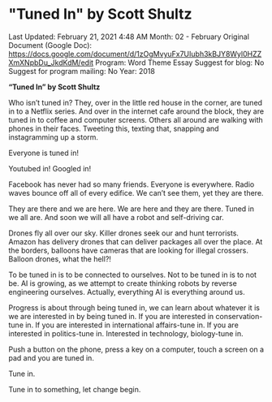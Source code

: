 # "Tuned In" by Scott Shultz

Last Updated: February 21, 2021 4:48 AM
Month: 02 - February
Original Document (Google Doc): https://docs.google.com/document/d/1zOgMvyuFx7UIubh3kBJY8Wyl0HZZXmXNpbDu_JkdKdM/edit
Program: Word Theme Essay
Suggest for blog: No
Suggest for program mailing: No
Year: 2018

**“Tuned In” by Scott Shultz**

Who isn’t tuned in? They, over in the little red house in the corner, are tuned in to a Netflix series. And over in the internet cafe around the block, they are tuned in to coffee and computer screens. Others all around are walking with phones in their faces. Tweeting this, texting that, snapping and instagramming up a storm.

Everyone is tuned in!

Youtubed in! Googled in!

Facebook has never had so many friends. Everyone is everywhere. Radio waves bounce off all of every edifice. We can’t see them, yet they are there.

They are there and we are here. We are here and they are there. Tuned in we all are. And soon we will all have a robot and self-driving car.

Drones fly all over our sky. Killer drones seek our and hunt terrorists. Amazon has delivery drones that can deliver packages all over the place. At the borders, balloons have cameras that are looking for illegal crossers. Balloon drones, what the hell?!

To be tuned in is to be connected to ourselves. Not to be tuned in is to not be. AI is growing, as we attempt to create thinking robots by reverse engineering ourselves. Actually, everything AI is everything around us.

Progress is about through being tuned in, we can learn about whatever it is we are interested in by being tuned in. If you are interested in conservation-tune in. If you are interested in international affairs-tune in. If you are interested in politics-tune in. Interested in technology, biology-tune in.

Push a button on the phone, press a key on a computer, touch a screen on a pad and you are tuned in.

Tune in.

Tune in to something, let change begin.